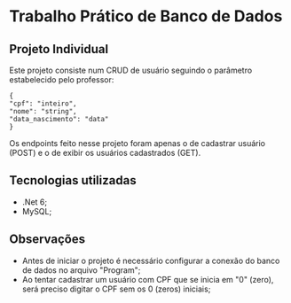 # Trabalho Prático de Banco de Dados

## Projeto Individual
Este projeto consiste num CRUD de usuário seguindo o parâmetro estabelecido pelo professor:

    {
	"cpf": "inteiro",
	"nome": "string",
	"data_nascimento": "data"
	}
Os endpoints feito nesse projeto foram apenas o de cadastrar usuário (POST) e o de exibir os usuários cadastrados (GET).

## Tecnologias utilizadas

- .Net 6;
- MySQL;

## Observações
- Antes de iniciar o projeto é necessário configurar a conexão do banco de dados no arquivo "Program";
- Ao tentar cadastrar um usuário com CPF que se inicia em "0" (zero), será preciso digitar o CPF sem os 0 (zeros) iniciais;


